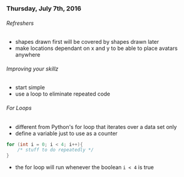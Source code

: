 
### Thursday, July 7th, 2016

###### Refreshers
* shapes drawn first will be covered by shapes drawn later
* make locations dependant on x and y to be able to place avatars anywhere 

###### Improving your skillz
* start simple
* use a loop to eliminate repeated code

###### For Loops
* different from Python's for loop that iterates over a data set only
* define a variable just to use as a counter
```java
for (int i = 0; i < 4; i++){
    /* stuff to do repeatedly */
}
```
* the for loop will run whenever the boolean `i < 4` is true
